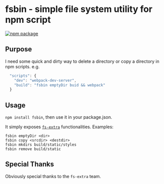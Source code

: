 # fsbin - simple file system utility for npm script
[![npm package](https://nodei.co/npm/fsbin.png?downloads=true&downloadRank=true&stars=true)](https://nodei.co/npm/fsbin/)


## Purpose
I need some quick and dirty way to delete a directory or copy a directory in npm scripts. e.g.
```js
  "scripts": {
    "dev": "webpack-dev-server",
    "build": "fsbin emptyDir buid && webpack"
  }
```

## Usage
`npm install fsbin`, then use it in your package.json.

It simply exposes [`fs-extra`](https://www.npmjs.com/package/fs-extra#methods) functionalities. Examples:
```
fsbin emptyDir <dir>
fsbin copy <srcdir> <destdir>
fsbin mkdirs build/static/styles
fsbin remove build/static
```

## Special Thanks
Obviously special thanks to the `fs-extra` team.
